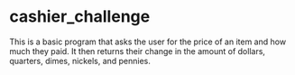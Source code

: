 # cashier_challenge
This is a basic program that asks the user for the price of an item and how much they paid. It then returns their change in the amount of dollars, quarters, dimes, nickels, and pennies.
